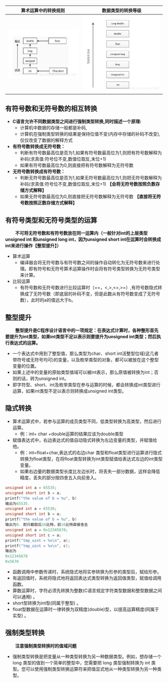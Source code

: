 | 算术运算中的转换规则 | 数据类型的转换等级 |
|-------|-------|
| ![Image 1](https://github.com/623-wzy/wzy/blob/main/image/0958f5f4-8951-4b8f-b28f-b51a36553ea8.png) | ![Image 2](https://github.com/623-wzy/wzy/blob/main/image/33b5c7ba-180c-4606-8bf6-0c66f05dd8ee.png) |

## 有符号数和无符号数的相互转换
- **C语言允许不同数据类型之间进行强制类型转换,同时描述一个原理:**
  - 计算机中数据的存储一般都是补码,
  - 计算机在强制类型转换的结果是保持位值不变(内存中存储的补码不改变),仅仅改变了数据的解释方式
- **有符号数转换成无符号数：**
  - 判断有符号数最高位是否为1,如果有符号数最高位为1,则把有符号数解释为补码(求真值:符号位不变,数值位取反,末位+1)
  - 如果有符号数最高位为0,则直接把有符号数解释为无符号数
- **无符号数转换成有符号数：**
  - 判断无符号数最高位是否为1,如果无符号数最高位为1,则把无符号数解释为补码(求真值:符号位不变,数值位取反,末位+1) **【会将无符号数按照负数存储方式解释】**
  - 如果无符号数最高位为0,则直接把无符号数解释为无符号数 **【直接将无符号数按照正数存储方式解释】**

## 有符号类型和无符号类型的运算
&emsp;&emsp; **不可将无符号数和有符号数放在同一运算内（一般针对int的上层类型 unsigned int 和unsigned long int，因为unsigned short int在运算时会转换成int来进行操作【整型提升】）**
- 算术运算
  - 编译器会将无符号数与有符号数之间的操作自动转化为无符号数来进行处理。即有符号和无符号算术运算操作时会将有符号类型转换为无符号类型来计算。
- 比较运算
  - 有符号数和无符号数进行比较运算时（==，<,>,<=,>=）,有符号数隐式转换成了无符号数（即底层的补码不变，但是此数从有符号数变成了无符号数），此时的a的值远大于b。

## 整型提升
&emsp;&emsp; **整型提升是C程序设计语言中的一项规定：在表达式计算时，各种整形首先要提升为int类型，如果int类型不足以表示则要提升为unsigned int类型；然后执行表达式的运算。**
- 一个表达式中用到了整型值，那么类型为char、short int活整型位域(这几者带符号或无符号均可)的变量，以及枚举类型的对象，都可以被放在这个整型变量的位置。
- 如果上述中的变量的原始类型值域可以被int表示，那么原值被转换为int；否则的话，转为unsigned int。
- 即字符型、short、int及枚举类型在参与运算的时候，都会转换成int类型进行运算，如果int类型不足以表示则转换成unsigned int类型。

## 隐式转换
- 算术运算式中，若参与运算的成员类型不同，低类型转换为高类型，然后进行运算。
  - 例：int+ char  +double运算的结果应该为double类型
- 赋值表达式中，右边表达式的值自动隐式转换为左边变量的类型，并赋值给他。
  - 例：int=float+char,表达式的右边char 类型和float类型进行运算进行隐式转换为float类型，在将float类型转换为int类型赋值给表达式左边的int类型变量。
  - 如果右边量的数据类型长度比左边长时，将丢失一部分数据，这样会降低精度，丢失的部分按四舍五入向前舍入。
```C
unsigned int a = 65535;   
unsigned short int b = a;
printf("the value of b = %u", b)
输出为65535. 
unsigned int a = 65536;   
unsigned short int b = a;
printf("the value of b = %u", b)
输出为0. 即只截取后16比特，前16比特直接舍去
unsigned int a = 0x12345678;
unsigned short int c = a;
printf("tmp_uint = %x\n", a);
printf("tmp_uint = %x\n", c);
输出为
0x12345678
0x5678
```
- 函数调用中参数传递时，系统隐式地将实参转换为形参的类型后，赋给形参。
- 有返回值时，系统将隐式地将返回表达式类型转换为返回值类型，赋值给调用函数。
- 算数运算时，字符必须先转换为整数(C语言规定字符类型数据和整型数据之间可以通用) 。
- short型转换为int型(同属于整型) 。
- float型数据在运算时一律转换为双精度(double)型，以提高运算精度(同属于实型) 。

## 强制类型转换
&emsp;&emsp; **注意强制类型转换时的值域问题**
-  强制类型转换是把变量从一种类型转换为另一种数据类型。例如，想存储一个 long 类型的值到一个简单的整型中，您需要把 long 类型强制转换为 int 类型。您可以使用强制类型转换运算符来把值显式地从一种类型转换为另一种类型。
